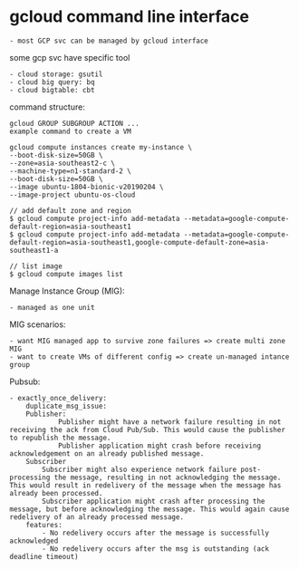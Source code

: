 # gcloud command line interface
    - most GCP svc can be managed by gcloud interface
some gcp svc have specific tool

    - cloud storage: gsutil
    - cloud big query: bq
    - cloud bigtable: cbt

command structure:

    gcloud GROUP SUBGROUP ACTION ...
    example command to create a VM

    gcloud compute instances create my-instance \
    --boot-disk-size=50GB \
    --zone=asia-southeast2-c \
    --machine-type=n1-standard-2 \
    --boot-disk-size=50GB \
    --image ubuntu-1804-bionic-v20190204 \
    --image-project ubuntu-os-cloud
    
    // add default zone and region
    $ gcloud compute project-info add-metadata --metadata=google-compute-default-region=asia-southeast1
    $ gcloud compute project-info add-metadata --metadata=google-compute-default-region=asia-southeast1,google-compute-default-zone=asia-southeast1-a
    
    // list image
    $ gcloud compute images list

Manage Instance Group (MIG):

    - managed as one unit

MIG scenarios:

    - want MIG managed app to survive zone failures => create multi zone MIG
    - want to create VMs of different config => create un-managed intance group 

Pubsub:
    
    - exactly_once_delivery:
        duplicate_msg_issue:
        Publisher:
                Publisher might have a network failure resulting in not receiving the ack from Cloud Pub/Sub. This would cause the publisher to republish the message.
                Publisher application might crash before receiving acknowledgement on an already published message.
        Subscriber
            Subscriber might also experience network failure post-processing the message, resulting in not acknowledging the message. This would result in redelivery of the message when the message has already been processed.
            Subscriber application might crash after processing the message, but before acknowledging the message. This would again cause redelivery of an already processed message.
        features:
            - No redelivery occurs after the message is successfully acknowledged
            - No redelivery occurs after the msg is outstanding (ack deadline timeout)
        

